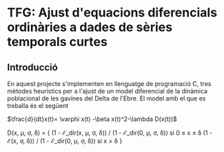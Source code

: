# TFG: Ajust d'equacions diferencials ordinàries a dades de sèries temporals curtes
## Introducció

En aquest projecte s'implementen en llenguatge de programació C, tres mètodes heurístics per a l'ajust de un model diferencial de la dinàmica poblacional de les gavines del Delta de l'Ebre. El model amb el que es treballa és el següent 


$\frac{d}{dt}x(t)= \varphi x(t) -\beta x(t)^2-\lambda D(x(t))$

D(x, μ, σ, δ) = {
    (1 - ℰ_dir(x, μ, σ, δ)) / (1 - ℰ_dir(0, μ, σ, δ))     si 0 ≤ x ≤ δ
    (1 - ℰ(x, σ, δ))       / (1 - ℰ_dir(0, μ, σ, δ))     si x > δ
}


